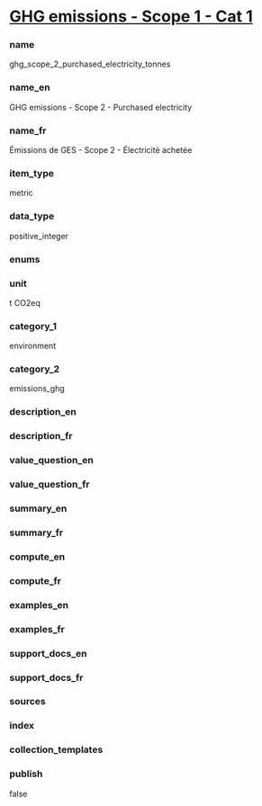 # [GHG emissions - Scope 1 - Cat 1](#ghg_scope_2_purchased_electricity_tonnes)

### name

ghg_scope_2_purchased_electricity_tonnes

### name_en

GHG emissions - Scope 2 - Purchased electricity

### name_fr

Émissions de GES - Scope 2 - Électricité achetée

### item_type

metric

### data_type

positive_integer

### enums


### unit

t CO2eq

### category_1

environment

### category_2

emissions_ghg

### description_en


### description_fr


### value_question_en


### value_question_fr


### summary_en


### summary_fr


### compute_en


### compute_fr


### examples_en


### examples_fr


### support_docs_en


### support_docs_fr


### sources

            
### index


### collection_templates


### publish

false
